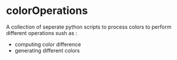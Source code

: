 # colorOperations
A collection of seperate python scripts to process colors to perform different operations sush as : 
- computing color difference
- generating different colors
